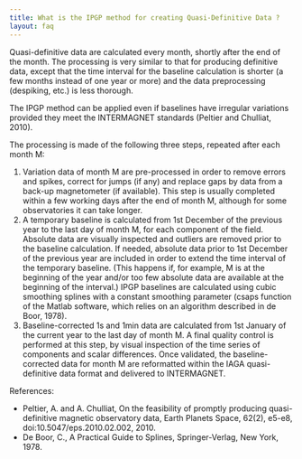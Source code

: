 ```yaml
---
title: What is the IPGP method for creating Quasi-Definitive Data ?
layout: faq
---
```


Quasi-definitive data are calculated every month, shortly after the end of the month. The processing is very similar to that for producing definitive data, except that the time interval for the baseline calculation is shorter (a few months instead of one year or more) and the data preprocessing (despiking, etc.) is less thorough.

The IPGP method can be applied even if baselines have irregular variations provided they meet the INTERMAGNET standards (Peltier and Chulliat, 2010).

The processing is made of the following three steps, repeated after each month M:

1. Variation data of month M are pre-processed in order to remove errors and spikes, correct for jumps (if any) and replace gaps by data from a back-up magnetometer (if available). This step is usually completed within a few working days after the end of month M, although for some observatories it can take longer.
1. A temporary baseline is calculated from 1st December of the previous year to the last day of month M, for each component of the field. Absolute data are visually inspected and outliers are removed prior to the baseline calculation. If needed, absolute data prior to 1st December of the previous year are included in order to extend the time interval of the temporary baseline. (This happens if, for example, M is at the beginning of the year and/or too few absolute data are available at the beginning of the interval.) IPGP baselines are calculated using cubic smoothing splines with a constant smoothing parameter (csaps function of the Matlab software, which relies on an algorithm described in de Boor, 1978).
1. Baseline-corrected 1s and 1min data are calculated from 1st January of the current year to the last day of month M. A final quality control is performed at this step, by visual inspection of the time series of components and scalar differences. Once validated, the baseline-corrected data for month M are reformatted within the IAGA quasi-definitive data format and delivered to INTERMAGNET.

References:

- Peltier, A. and A. Chulliat, On the feasibility of promptly producing quasi-definitive magnetic observatory data, Earth Planets Space, 62(2), e5-e8, doi:10.5047/eps.2010.02.002, 2010.
- De Boor, C., A Practical Guide to Splines, Springer-Verlag, New York, 1978.